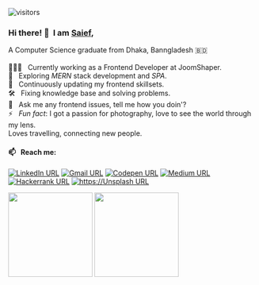 ![visitors](https://visitor-badge.glitch.me/badge?page_id=iamsief.iamsaief)
### Hi there!&nbsp;👋 &nbsp;I am [Saief](https://github.com/iamsaief/), 
A Computer Science graduate from Dhaka, Banngladesh 🇧🇩 <br><br>
👨🏻‍💻 &nbsp; Currently working as a Frontend Developer at JoomShaper. <br>
🎯 &nbsp; Exploring *MERN* stack development and *SPA*. <br>
🎉 &nbsp; Continuously updating my frontend skillsets. <br>
🛠 &nbsp; Fixing knowledge base and solving problems. <br>
💬 &nbsp; Ask me any frontend issues, tell me how you doin'? <br>
⚡ &nbsp; *Fun fact*: I got a passion for photography, love to see the world through my lens. <br> Loves travelling, connecting new people.
#### 📫 &nbsp; Reach me:
[![LinkedIn URL](https://img.shields.io/badge/social--badge?style=social&label=LinkedIn&logo=linkedin)](https://www.linkedin.com/in/saiefalemon)
[![Gmail URL](https://img.shields.io/badge/social--badge?style=social&label=email&logo=gmail)](mailto:saiefalemon@gmail.com)
[![Codepen URL](https://img.shields.io/badge/social--badge?style=social&label=Codepen&logo=codepen)](https://www.codepen.io/iamsaief)
[![Medium URL](https://img.shields.io/badge/social--badge?style=social&label=medium&logo=medium)](https://medium.com/@saiefalemon)
[![Hackerrank URL](https://img.shields.io/badge/social--badge?style=social&label=HackerRank&logo=hackerrank)](https://www.hackerrank.com/saiefalemon)
[![https://Unsplash URL](https://img.shields.io/badge/social--badge?style=social&label=unsplash&logo=unsplash)](https://unsplash.com/@saiefalemon)

<div>
<img height="170em" src="https://github-readme-stats.vercel.app/api/top-langs/?username=iamsaief&exclude_repo=KNN-Image-Classification&show_icons=true&hide_border=true&layout=compact&langs_count=8&theme=tokyonight"/>
<img height="170em" src="https://github-readme-stats.vercel.app/api?username=iamsaief&show_icons=true&hide_border=true&&count_private=true&include_all_commits=true&theme=tokyonight" />
</div>

<!--
**iamsaief/iamsaief** is a ✨ _special_ ✨ repository because its `README.md` (this file) appears on your GitHub profile.

Here are some ideas to get you started:

- 🔭 I’m currently working on ...
- 🌱 I’m currently learning ...
- 👯 I’m looking to collaborate on ...
- 🤔 I’m looking for help with ...
- 💬 Ask me about ...
- 📫 How to reach me: ...
- 😄 Pronouns: ...
- ⚡ Fun fact: ...
-->
